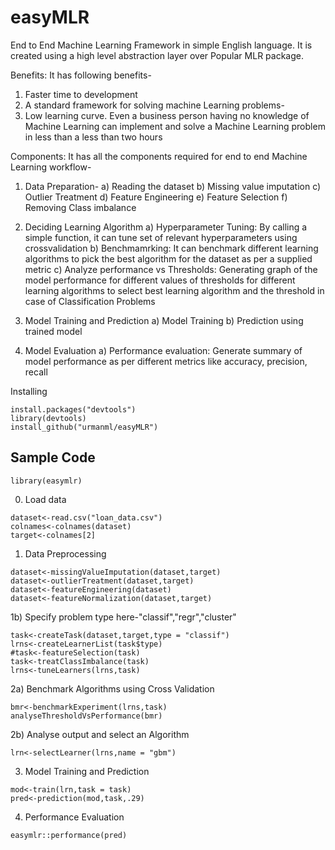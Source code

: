 # easyMLR
End to End Machine Learning Framework in simple English language. It is created using a high level abstraction layer over Popular MLR package. 

Benefits:
It has following benefits-
1)	Faster time to development 
2)	A standard framework for solving machine Learning problems-
3)	Low learning curve. Even a business person having no knowledge of Machine Learning can implement and solve a Machine Learning problem in less than a less than two hours

Components:
It has all the components required for end to end Machine Learning workflow-
1)	Data Preparation-
  a)	Reading the dataset
  b)	Missing value imputation
  c)	Outlier Treatment
  d)	Feature Engineering
  e)	Feature Selection
  f)	Removing Class imbalance

2)	Deciding Learning Algorithm
  a)	Hyperparameter Tuning: By calling a simple function, it can tune set of relevant hyperparameters using crossvalidation
  b)	Benchmamrking: It can benchmark different learning algorithms to pick the best algorithm for the dataset as per a supplied metric
  c)	Analyze performance vs  Thresholds: Generating graph of the model performance for different values of thresholds for different learning algorithms to select best learning algorithm and the threshold in case of Classification Problems

3)	Model Training and Prediction
  a)	Model Training
  b)	Prediction using trained model	

4)	Model Evaluation
  a)	Performance evaluation: Generate summary of model performance as per different metrics like accuracy, precision, recall


Installing
```
install.packages("devtools")
library(devtools)
install_github("urmanml/easyMLR")
```
Sample Code
---------------------------------------
```
library(easymlr)
```
0) Load data
```
dataset<-read.csv("loan_data.csv")
colnames<-colnames(dataset)
target<-colnames[2]
```


1) Data Preprocessing 
```
dataset<-missingValueImputation(dataset,target)
dataset<-outlierTreatment(dataset,target)
dataset<-featureEngineering(dataset)
dataset<-featureNormalization(dataset,target)
```
1b) Specify problem type here-"classif","regr","cluster"
```
task<-createTask(dataset,target,type = "classif")
lrns<-createLearnerList(task$type)
#task<-featureSelection(task)
task<-treatClassImbalance(task)
lrns<-tuneLearners(lrns,task)
```
2a) Benchmark Algorithms using Cross Validation
```
bmr<-benchmarkExperiment(lrns,task)
analyseThresholdVsPerformance(bmr)
```
2b) Analyse output and select an Algorithm
```
lrn<-selectLearner(lrns,name = "gbm")
```
3) Model Training and Prediction
```
mod<-train(lrn,task = task)
pred<-prediction(mod,task,.29)
```
4) Performance Evaluation
```
easymlr::performance(pred)
```
